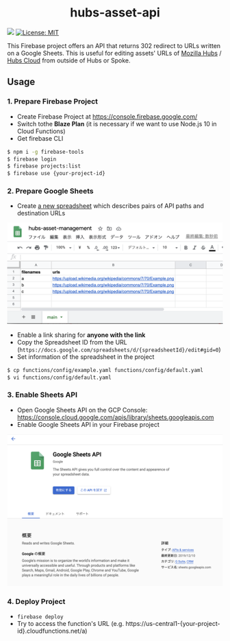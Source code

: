 <h1 align="center">hubs-asset-api</h1>
<p>
  <img src="https://img.shields.io/badge/node-10-blue.svg" />
  <a href="#" target="_blank">
    <img alt="License: MIT" src="https://img.shields.io/badge/License-MIT-yellow.svg" />
  </a>
</p>

This Firebase project offers an API that returns 302 redirect to URLs written on a Google Sheets. This is useful for editing assets' URLs of [Mozilla Hubs](https://hubs.mozilla.com/) / [Hubs Cloud](https://hubs.mozilla.com/cloud) from outside of Hubs or Spoke.

## Usage
### 1. Prepare Firebase Project

- Create Firebase Project at https://console.firebase.google.com/
- Switch tothe **Blaze Plan** (it is necessary if we want to use Node.js 10 in Cloud Functions)
- Get firebase CLI

```bash
$ npm i -g firebase-tools
$ firebase login
$ firebase projects:list
$ firebase use {your-project-id}
```

### 2. Prepare Google Sheets
- Create [a new spreadsheet](https://docs.google.com/spreadsheets/) which describes pairs of API paths and destination URLs

![](readmeimg/examplesheets.png)

- Enable a link sharing for **anyone with the link**
- Copy the Spreadsheet ID from the URL (`https://docs.google.com/spreadsheets/d/{spreadsheetId}/edit#gid=0`)
- Set information of the spreadsheet in the project

```bash
$ cp functions/config/example.yaml functions/config/default.yaml
$ vi functions/config/default.yaml
```

### 3. Enable Sheets API
- Open Google Sheets API on the GCP Console: https://console.cloud.google.com/apis/library/sheets.googleapis.com
- Enable Google Sheets API in your Firebase project

![](readmeimg/sheetsapi.png)


### 4. Deploy Project

- `firebase deploy`
- Try to access the function's URL (e.g. https://us-central1-{your-project-id}.cloudfunctions.net/a)
